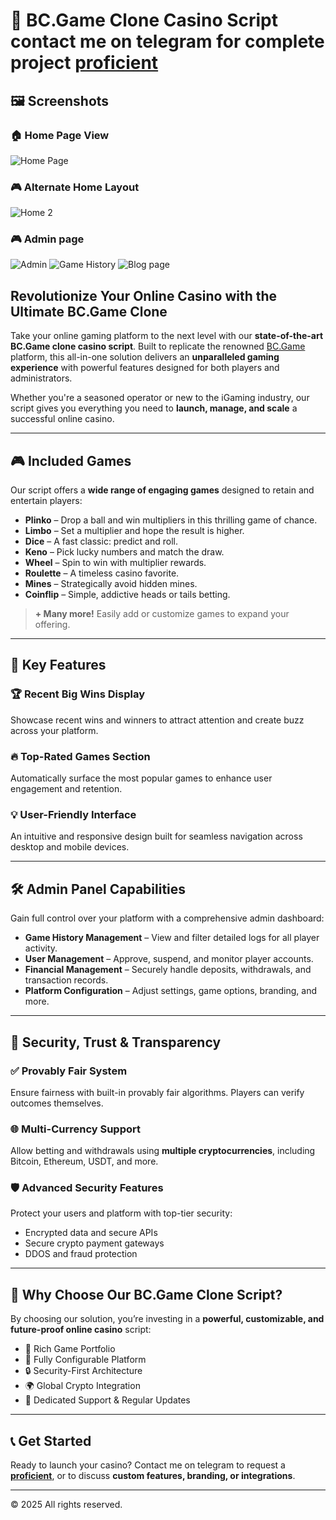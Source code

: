 # 🎰 BC.Game Clone Casino Script contact me on telegram for complete project **[proficient](https://t.me/Proficientng)** 

## 🖼️ Screenshots

### 🏠 Home Page View

![Home Page](./screenshots/home-page.jpg)

### 🎮 Alternate Home Layout

![Home 2](./screenshots/home2.jpg)

### 🎮 Admin page

![Admin](./screenshots/admin-first-page.jpg)
![Game History](./screenshots/game-history.jpg)
![Blog page](./screenshots/blog-page.jpg)



## Revolutionize Your Online Casino with the Ultimate BC.Game Clone

Take your online gaming platform to the next level with our **state-of-the-art BC.Game clone casino script**. Built to replicate the renowned [BC.Game](https://bc.game) platform, this all-in-one solution delivers an **unparalleled gaming experience** with powerful features designed for both players and administrators.

Whether you're a seasoned operator or new to the iGaming industry, our script gives you everything you need to **launch, manage, and scale** a successful online casino.

---

## 🎮 Included Games

Our script offers a **wide range of engaging games** designed to retain and entertain players:

- **Plinko** – Drop a ball and win multipliers in this thrilling game of chance.
- **Limbo** – Set a multiplier and hope the result is higher.
- **Dice** – A fast classic: predict and roll.
- **Keno** – Pick lucky numbers and match the draw.
- **Wheel** – Spin to win with multiplier rewards.
- **Roulette** – A timeless casino favorite.
- **Mines** – Strategically avoid hidden mines.
- **Coinflip** – Simple, addictive heads or tails betting.

> **+ Many more!** Easily add or customize games to expand your offering.

---

## 🚀 Key Features

### 🏆 Recent Big Wins Display

Showcase recent wins and winners to attract attention and create buzz across your platform.

### 🔥 Top-Rated Games Section

Automatically surface the most popular games to enhance user engagement and retention.

### 💡 User-Friendly Interface

An intuitive and responsive design built for seamless navigation across desktop and mobile devices.

---

## 🛠️ Admin Panel Capabilities

Gain full control over your platform with a comprehensive admin dashboard:

- **Game History Management** – View and filter detailed logs for all player activity.
- **User Management** – Approve, suspend, and monitor player accounts.
- **Financial Management** – Securely handle deposits, withdrawals, and transaction records.
- **Platform Configuration** – Adjust settings, game options, branding, and more.

---

## 🔐 Security, Trust & Transparency

### ✅ Provably Fair System

Ensure fairness with built-in provably fair algorithms. Players can verify outcomes themselves.

### 🌐 Multi-Currency Support

Allow betting and withdrawals using **multiple cryptocurrencies**, including Bitcoin, Ethereum, USDT, and more.

### 🛡️ Advanced Security Features

Protect your users and platform with top-tier security:

- Encrypted data and secure APIs
- Secure crypto payment gateways
- DDOS and fraud protection

---

## 💼 Why Choose Our BC.Game Clone Script?

By choosing our solution, you’re investing in a **powerful, customizable, and future-proof online casino** script:

- 🎲 Rich Game Portfolio
- 🔧 Fully Configurable Platform
- 🔒 Security-First Architecture
- 🌍 Global Crypto Integration
- 🤝 Dedicated Support & Regular Updates

---

## 📞 Get Started

Ready to launch your casino? Contact me on telegram to request a **[proficient](https://t.me/Proficientng)**, or to discuss **custom features, branding, or integrations**.

---

© 2025 All rights reserved.
